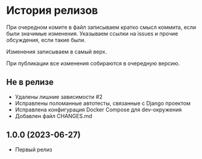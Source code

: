 История релизов
===============

При очередном комите в файл записываем кратко смысл коммита, если были значимые изменения. Указываем ссылки на issues и прочие обсуждения, если такие были.

Изменения записываем в самый верх.

При публикации все изменения собираются в очередную версию.


Не в релизе
------------------------

- Удалены лишние зависимости #2
- Исправлены поломанные автотесты, связанные с Django проектом
- Исправлена конфигурация Docker Compose для dev-окружения
- Добавлен файл CHANGES.md

1.0.0 (2023-06-27)
------------------------

- Первый релиз
